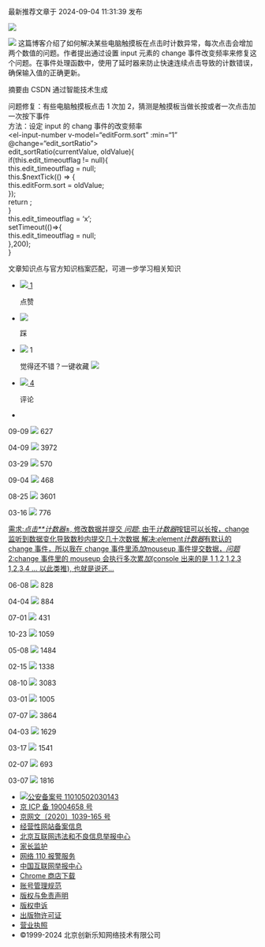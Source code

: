 最新推荐文章于 2024-09-04 11:31:39 发布

![](https://csdnimg.cn/release/blogv2/dist/pc/img/original.png)

![](https://img-home.csdnimg.cn/images/20240711042549.png) 这篇博客介绍了如何解决某些电脑触摸板在点击时计数异常，每次点击会增加两个数值的问题。作者提出通过设置 input 元素的 change 事件改变频率来修复这个问题。在事件处理函数中，使用了延时器来防止快速连续点击导致的计数错误，确保输入值的正确更新。

摘要由 CSDN 通过智能技术生成

问题修复：有些电脑触摸板点击 1 次加 2，猜测是触摸板当做长按或者一次点击加一次按下事件\
方法：设定 input 的 chang 事件的改变频率\
\<el-input-number v-model=“editForm.sort” :min=“1” @change=“edit\_sortRatio”>\
edit\_sortRatio(currentValue, oldValue){\
if(this.edit\_timeoutflag != null){\
this.edit\_timeoutflag = null;\
this.$nextTick(() => {\
this.editForm.sort = oldValue;\
});\
return ;\
}\
this.edit\_timeoutflag = ‘x’;\
setTimeout(()=>{\
this.edit\_timeoutflag = null;\
},200);\
}

文章知识点与官方知识档案匹配，可进一步学习相关知识

* [![](https://csdnimg.cn/release/blogv2/dist/pc/img/newHeart2021Black.png) 1]()

  点赞

* [![](https://csdnimg.cn/release/blogv2/dist/pc/img/newUnHeart2021Black.png)]()

  踩

* ![](https://csdnimg.cn/release/blogv2/dist/pc/img/newCollectBlack.png) 1

  觉得还不错？一键收藏 ![](https://csdnimg.cn/release/blogv2/dist/pc/img/collectionCloseWhite.png)

* [![](https://csdnimg.cn/release/blogv2/dist/pc/img/newComment2021Black.png) 4](#commentBox)

  评论

*

09-09 ![](https://csdnimg.cn/release/blogv2/dist/pc/img/readCountWhite.png) 627

04-09 ![](https://csdnimg.cn/release/blogv2/dist/pc/img/readCountWhite.png) 3972

[]()

03-29 ![](https://csdnimg.cn/release/blogv2/dist/pc/img/readCountWhite.png) 570

09-04 ![](https://csdnimg.cn/release/blogv2/dist/pc/img/readCountWhite.png) 468

08-25 ![](https://csdnimg.cn/release/blogv2/dist/pc/img/readCountWhite.png) 3601

03-16 ![](https://csdnimg.cn/release/blogv2/dist/pc/img/readCountWhite.png) 776

[需求:*点击**计数器*±, 修改数据并提交 *问题*: 由于*计数器*按钮可以长按，change 监听到数据变化导致数秒内提交几十次数据 解决:*el*ement*计数器*有默认的 change 事件，所以我在 change 事件里添*加*mouseup 事件提交数据，*问题*2:change 事件里的 mouseup 会执行多次累*加*(console 出来的是 1 1,2 1,2,3 1,2,3,4 … 以此类推), 也就是说还...](https://blog.csdn.net/qq_33239420/article/details/100767109)

06-08 ![](https://csdnimg.cn/release/blogv2/dist/pc/img/readCountWhite.png) 828

04-04 ![](https://csdnimg.cn/release/blogv2/dist/pc/img/readCountWhite.png) 884

07-01 ![](https://csdnimg.cn/release/blogv2/dist/pc/img/readCountWhite.png) 431

10-23 ![](https://csdnimg.cn/release/blogv2/dist/pc/img/readCountWhite.png) 1059

05-08 ![](https://csdnimg.cn/release/blogv2/dist/pc/img/readCountWhite.png) 1484

02-15 ![](https://csdnimg.cn/release/blogv2/dist/pc/img/readCountWhite.png) 1338

08-10 ![](https://csdnimg.cn/release/blogv2/dist/pc/img/readCountWhite.png) 3083

03-01 ![](https://csdnimg.cn/release/blogv2/dist/pc/img/readCountWhite.png) 1005

07-07 ![](https://csdnimg.cn/release/blogv2/dist/pc/img/readCountWhite.png) 3864

04-03 ![](https://csdnimg.cn/release/blogv2/dist/pc/img/readCountWhite.png) 1629

03-17 ![](https://csdnimg.cn/release/blogv2/dist/pc/img/readCountWhite.png) 1541

02-07 ![](https://csdnimg.cn/release/blogv2/dist/pc/img/readCountWhite.png) 693

03-07 ![](https://csdnimg.cn/release/blogv2/dist/pc/img/readCountWhite.png) 1816

* ![](https://g.csdnimg.cn/common/csdn-footer/images/badge.png)[公安备案号 11010502030143](http://www.beian.gov.cn/portal/registerSystemInfo?recordcode=11010502030143)
* [京 ICP 备 19004658 号](http://beian.miit.gov.cn/publish/query/indexFirst.action)
* [京网文〔2020〕1039-165 号](https://csdnimg.cn/release/live_fe/culture_license.png)
* [经营性网站备案信息](https://csdnimg.cn/cdn/content-toolbar/csdn-ICP.png)
* [北京互联网违法和不良信息举报中心](http://www.bjjubao.org/)
* [家长监护](https://download.csdn.net/tutelage/home)
* [网络 110 报警服务](http://www.cyberpolice.cn/)
* [中国互联网举报中心](http://www.12377.cn/)
* [Chrome 商店下载](https://chrome.google.com/webstore/detail/csdn%E5%BC%80%E5%8F%91%E8%80%85%E5%8A%A9%E6%89%8B/kfkdboecolemdjodhmhmcibjocfopejo?hl=zh-CN)
* [账号管理规范](https://blog.csdn.net/blogdevteam/article/details/126135357)
* [版权与免责声明](https://www.csdn.net/company/index.html#statement)
* [版权申诉](https://blog.csdn.net/blogdevteam/article/details/90369522)
* [出版物许可证](https://img-home.csdnimg.cn/images/20220705052819.png)
* [营业执照](https://img-home.csdnimg.cn/images/20210414021142.jpg)
* ©1999-2024 北京创新乐知网络技术有限公司
